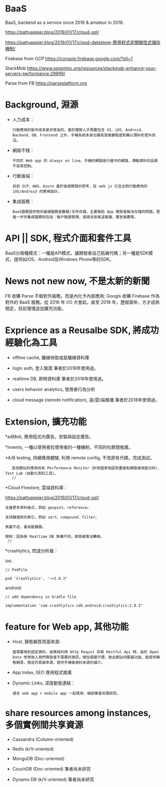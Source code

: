 # BaaS

BaaS, backend as a service since 2016 &amp; amateur in 2018.

https://pattyappier.blog/2019/01/17/cloud-sql/

https://pattyappier.blog/2019/01/17/cloud-datastore-應用程式非關聯性式儲存機制/

Firebase from GCP https://console.firebase.google.com/?pli=1 

StackMob https://www.spigotmc.org/resources/stackmob-enhance-your-servers-performance.29999/

Parse from FB https://parseplatform.org 

# Background, 淵源

* 人力成本：

      行動應用的製作成本是非常高的，基於團隊人才需要包含 UI、iOS、Android、Backend、DB、Frontend 之外，手機系統本身也擁有其複雜程度和難以預料的意外狀況。

* 網路不穩：

      不同於 Web app 的 always on line，手機的網路是行進中的網路，傳輸資料的品質不容易控制。

* 行動後端：

      目前 GCP、AWS、Azure 基於後端開發的思考，從 web js 衍生出對行動應用的 iOS/Android 的應用設計。

* 集成服務：

      BaaS服務提供商的基礎服務是數據/文件存儲，主要幫助 App 開發者解決存儲的問題。更進一步的集成服務則包括：帳戶驗證管理、遠端消息推送推播、廣告推薦等。

# API || SDK, 程式介面和套件工具

BaaS分兩種模式：一種是API模式，讓開發者自己拓展代碼；另一種是SDK模式，提供如iOS、Android及Windows Phone等的SDK。

# News not new now, 不是太新的新聞

FB 收購 Parse 不做對外服務，而是內化予內部應用; Googls 收購 Firebase 作為對外的 BaaS 服務。從 2016 年 I/O 大會起，直至 2018 年，歷經兩年，方才成熟穩定，目前慢慢追加擴充功能。

# Exprience as a Reusalbe SDK, 將成功經驗化為工具

* offline cache, 離線快取或是離線資料庫

* login auth, 登入驗證
  筆者於2018年使用過。

* realtime DB, 即時資料庫 
  筆者於2018年使用過。

* users behavior analytics, 使用者行為分析

* cloud message (remote notification), 遠(雲)端推播
  筆者於2018年使用過。

# Extension, 擴充功能

*adMob, 應用程式內廣告，安裝與設定廣告。

*invents, 一種以使用者拉使用者的一種機制，不同的社群間推廣。

*A/B testing, 持續應用體驗, 利用 remote config, 不改原有代碼，完成測試。

       其他類似的應用尚有 Performance Monitor（針對國家地區對畫面和網路做效能分析）、Test Lab（自動化測試工具）。
       //

*Cloud Firestore, 雲端資料庫：

  https://pattyappier.blog/2019/01/17/cloud-sql/

    支援更多資料格式，例如 geopint、reference。
 
    支持鍵值對的索引，例如 sort、compound、filter。
 
    負載不足，會自動擴展。
  
    限制：因為與 Realtime DB 架構不同，故兩者無法轉換。
     //

*crashlytics, 閃退分析器：

  ios:

    // PodFile

    pod 'Crashlytics', '~>3.9.3"

  android:

    // add dependency in Gradle file

    implementation 'com.crashlytics.sdk.android:crashlytics:2.9.3"
    
# feature for Web app, 其他功能

* Host, 靜態網頁頁面來源:

      當需要用到固定資料，或單純利用 Http Requst 存取 Restful Api 時，由於 Open Data 常常放入我們開發者不需要的資訊，增加煩擾不便，故此網站伺服器功能，能提供靜態網頁，穩定的頁面來源，提供手機做資料來源的媒介。

* App Index, SEO 應用程式推廣

* Dynamic Links, 深度動態連結：

      適合 web app + mobile app 一起使用，細部筆者尚需研究。

# share resources among instances, 多個實例間共享資源

 * Cassandra (Column-oriented)
 
 * Redis (k/V-oriented)

 * MongoDB (Doc-oriented)
 
 * CouchDB (Doc-oriented) 筆者尚未研究
 
 * Dynamo DB (k/V-oriented) 筆者尚未研究




